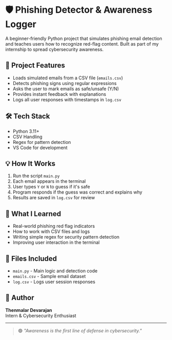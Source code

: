 # 🛡️ Phishing Detector & Awareness Logger

A beginner-friendly Python project that simulates phishing email detection and teaches users how to recognize red-flag content. Built as part of my internship to spread cybersecurity awareness.

## 📌 Project Features
- Loads simulated emails from a CSV file (`emails.csv`)
- Detects phishing signs using regular expressions
- Asks the user to mark emails as safe/unsafe (Y/N)
- Provides instant feedback with explanations
- Logs all user responses with timestamps in `log.csv`

## 🛠️ Tech Stack
- Python 3.11+
- CSV Handling
- Regex for pattern detection
- VS Code for development

## 💡 How It Works
1. Run the script `main.py`
2. Each email appears in the terminal
3. User types `Y` or `N` to guess if it's safe
4. Program responds if the guess was correct and explains why
5. Results are saved in `log.csv` for review

## 🧠 What I Learned
- Real-world phishing red flag indicators
- How to work with CSV files and logs
- Writing simple regex for security pattern detection
- Improving user interaction in the terminal

## 📂 Files Included
- `main.py` - Main logic and detection code
- `emails.csv` - Sample email dataset
- `log.csv` - Logs user session responses

## 🙌 Author
**Thenmalar Devarajan**  
Intern & Cybersecurity Enthusiast

---

> 🟢 _"Awareness is the first line of defense in cybersecurity."_  

